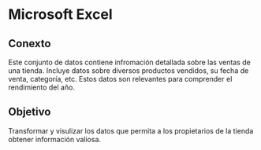 # Microsoft Excel 

## Conexto 
Este conjunto de datos contiene infromación detallada sobre las ventas de una tienda. Incluye datos sobre diversos productos vendidos, su fecha de venta, categoría, etc.
Estos datos son relevantes para comprender el rendimiento del año.

## Objetivo 
Transformar y visulizar los datos que permita a los propietarios de la tienda obtener información valiosa.
